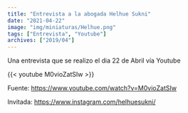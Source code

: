 ```yaml
---
title: "Entrevista a la abogada Helhue Sukni"
date: "2021-04-22"
image: "img/miniaturas/Helhue.png"
tags: ["Entrevista", "Youtube"]
archives: ["2019/04"]
---
```


Una entrevista que se realizo el dia 22 de Abril vía Youtube

{{< youtube M0vioZatSIw >}}

Fuente: https://www.youtube.com/watch?v=M0vioZatSIw

Invitada: https://www.instagram.com/helhuesukni/